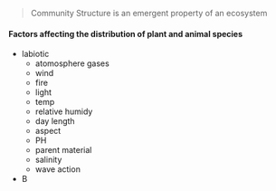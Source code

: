> Community Structure is an emergent property of an ecosystem
####  Factors affecting the distribution of plant and animal species
 - labiotic
	 - atomosphere gases
	 - wind
	 - fire
	 - light 
	 - temp
	 - relative humidy
	 - day length
	 - aspect
	 - PH
	 - parent material
	 - salinity
	 - wave action
 - B
<!--stackedit_data:
eyJoaXN0b3J5IjpbLTIwOTQxNjUyNzQsMTA5MDUxMjUyNCwtMj
A4ODc0NjYxMl19
-->